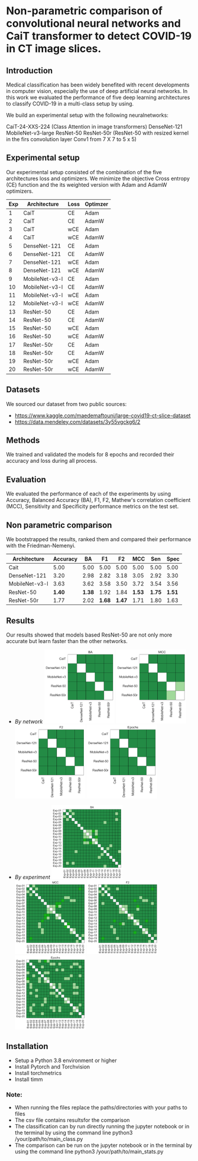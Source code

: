 # Non-parametric comparison of convolutional neural networks and CaiT transformer to detect COVID-19 in CT image slices.

## Introduction
Medical classification has been  widely benefited with recent developments in computer vision,
especially the use of deep artificial neural networks. In this work we evaluated the performance of
five deep learning architectures to classify COVID-19 in a multi-class setup by using.

We build an experimental setup with the following neuralnetworks:

CaiT-24-XXS-224 (Class Attention in image transformers)
DenseNet-121
MobileNet-v3-large
ResNet-50
ResNet-50r (ResNet-50 with resized kernel in the firs convolution layer Conv1 from  7 X 7 to 5 x 5)


## Experimental setup

Our experimental setup consisted of the combination of the five architectures loss and optimizers.
We minimize the objective Cross entropy (CE) function and the its weighted version with Adam and
AdamW optimizers.

Exp	 |Architecture  | Loss	 | Optimzer
-----|--------------|--------|--------
1	 |CaiT          |   CE   | Adam
2	 |CaiT          |	CE	 | AdamW
3	 |CaiT          |   wCE	 | Adam
4	 |CaiT          |   wCE	 | AdamW
5	 |DenseNet-121  |	CE	 | Adam
6	 |DenseNet-121  |   CE	 | AdamW
7	 |DenseNet-121  |   wCE	 | Adam
8	 |DenseNet-121	|   wCE	 | AdamW
9	 |MobileNet-v3-l|	CE	 | Adam
10	 |MobileNet-v3-l|   CE	 | AdamW
11	 |MobileNet-v3-l|   wCE	 | Adam
12	 |MobileNet-v3-l|   wCE	 | AdamW
13	 |ResNet-50	    |   CE	 | Adam
14	 |ResNet-50	    |   CE	 | AdamW
15	 |ResNet-50	    |   wCE	 | Adam
16	 |ResNet-50	    |   wCE	 | AdamW
17	 |ResNet-50r	|   CE	 | Adam
18	 |ResNet-50r	|   CE	 | AdamW
19	 |ResNet-50r	|   wCE	 | Adam
20	 |ResNet-50r	|   wCE	 | AdamW

## Datasets
We sourced our dataset from two public sources:
* https://www.kaggle.com/maedemaftouni/large-covid19-ct-slice-dataset
* https://data.mendeley.com/datasets/3y55vgckg6/2

## Methods

We trained and validated the models for 8 epochs and recorded their accuracy and loss during all
process.

## Evaluation
We evaluated the performance of each of the experiments by using Accuracy, Balanced Accuracy (BA),
F1, F2, Mathew's correlation coefficient (MCC), Sensitivity and Specificity performance metrics on
the test set.


## Non parametric comparison
We bootstrapped the results, ranked them and compared their performance with the
Friedman-Nemenyi.


Architecture  | Accuracy | BA    |  F1   |  F2   |  MCC |   Sen  | Spec
--------------|----------|-------|-------|------ |------|--------|--------
Cait          |   5.00   | 5.00  | 5.00  | 5.00  | 5.00 | 5.00   | 5.00
DenseNet-121  |	  3.20   | 2.98  | 2.82  | 3.18  | 3.05 | 2.92   | 3.30
MobileNet-v3-l|	  3.63   | 3.62  | 3.58  | 3.50  | 3.72 | 3.54   | 3.56
ResNet-50	  |  __1.40__   | __1.38__ | 1.92  | 1.84  | __1.53__| __1.75__  | __1.51__
ResNet-50r	  |   1.77   | 2.02  | __1.68__ | __1.47__ | 1.71 | 1.80   | 1.63


## Results

Our results showed that models based ResNet-50 are not only more accurate but learn faster than the
other networks.


* _By network_
<img src='figures/architecture/net_ba.png' height='200'/>  <img src='figures/architecture/net_mcc.png' height='200'/>
<img src='figures/architecture/net_f2.png' height='200'/>  <img src='figures/architecture/net_hm_epochs.png' height='200'/>


* _By experiment_
<img src='figures/experiment/exp_ba.png' height='200'/>  <img src='figures/experiment/exp_mcc.png' height='200'/>
<img src='figures/experiment/exp_f2.png' height='200'/>  <img src='figures/experiment/exp_hm_epochs.png' height='200'/>


## Installation
* Setup a  Python 3.8 environment or higher
* Install Pytorch and Torchvision
* Install torchmetrics
* Install timm

### __Note:__
* When running the files replace the paths/directories with your paths to files
* The csv file contains resultsfor the comparison
* The classification can by run directly running the jupyter notebook or in the terminal by
using the command line python3 /your/path/to/main_class.py
* The comparison can be run on the jupyter notebook or in the terminal by using the command
line python3 /your/path/to/main_stats.py
